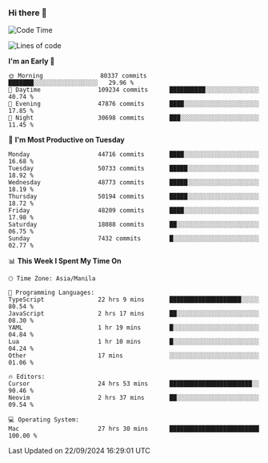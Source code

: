 ### Hi there 👋

<!--START_SECTION:waka-->
![Code Time](http://img.shields.io/badge/Code%20Time-5%2C574%20hrs%2036%20mins-blue)

![Lines of code](https://img.shields.io/badge/From%20Hello%20World%20I%27ve%20Written-119.5%20million%20lines%20of%20code-blue)

**I'm an Early 🐤** 

```text
🌞 Morning                80337 commits       ███████░░░░░░░░░░░░░░░░░░   29.96 % 
🌆 Daytime                109234 commits      ██████████░░░░░░░░░░░░░░░   40.74 % 
🌃 Evening                47876 commits       ████░░░░░░░░░░░░░░░░░░░░░   17.85 % 
🌙 Night                  30698 commits       ███░░░░░░░░░░░░░░░░░░░░░░   11.45 % 
```
📅 **I'm Most Productive on Tuesday** 

```text
Monday                   44716 commits       ████░░░░░░░░░░░░░░░░░░░░░   16.68 % 
Tuesday                  50733 commits       █████░░░░░░░░░░░░░░░░░░░░   18.92 % 
Wednesday                48773 commits       █████░░░░░░░░░░░░░░░░░░░░   18.19 % 
Thursday                 50194 commits       █████░░░░░░░░░░░░░░░░░░░░   18.72 % 
Friday                   48209 commits       ████░░░░░░░░░░░░░░░░░░░░░   17.98 % 
Saturday                 18088 commits       ██░░░░░░░░░░░░░░░░░░░░░░░   06.75 % 
Sunday                   7432 commits        █░░░░░░░░░░░░░░░░░░░░░░░░   02.77 % 
```


📊 **This Week I Spent My Time On** 

```text
🕑︎ Time Zone: Asia/Manila

💬 Programming Languages: 
TypeScript               22 hrs 9 mins       ████████████████████░░░░░   80.54 % 
JavaScript               2 hrs 17 mins       ██░░░░░░░░░░░░░░░░░░░░░░░   08.30 % 
YAML                     1 hr 19 mins        █░░░░░░░░░░░░░░░░░░░░░░░░   04.84 % 
Lua                      1 hr 10 mins        █░░░░░░░░░░░░░░░░░░░░░░░░   04.24 % 
Other                    17 mins             ░░░░░░░░░░░░░░░░░░░░░░░░░   01.06 % 

🔥 Editors: 
Cursor                   24 hrs 53 mins      ███████████████████████░░   90.46 % 
Neovim                   2 hrs 37 mins       ██░░░░░░░░░░░░░░░░░░░░░░░   09.54 % 

💻 Operating System: 
Mac                      27 hrs 30 mins      █████████████████████████   100.00 % 
```


 Last Updated on 22/09/2024 16:29:01 UTC
<!--END_SECTION:waka-->


<!--
**rad182/rad182** is a ✨ _special_ ✨ repository because its `README.md` (this file) appears on your GitHub profile.

Here are some ideas to get you started:

- 🔭 I’m currently working on ...
- 🌱 I’m currently learning ...
- 👯 I’m looking to collaborate on ...
- 🤔 I’m looking for help with ...
- 💬 Ask me about ...
- 📫 How to reach me: ...
- 😄 Pronouns: ...
- ⚡ Fun fact: ...
-->
